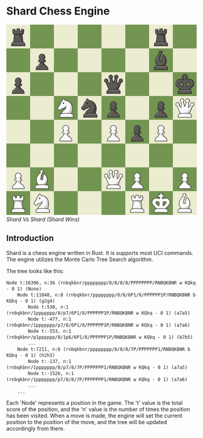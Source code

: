 # Shard Chess Engine
![](https://github.com/Saphereye/shard/blob/main/assets/demo.png)
*Shard Vs Shard (Shard Wins)*

## Introduction
Shard is a chess engine written in Rust. It is supports most UCI commands.
The engine utilizes the Monte Carlo Tree Search algorithm.

The tree looks like this:
```
Node t:16396, n:36 (rnbqkbnr/pppppppp/8/8/8/8/PPPPPPPP/RNBQKBNR w KQkq - 0 1) (None)
    Node t:11048, n:8 (rnbqkbnr/pppppppp/8/8/6P1/8/PPPPPP1P/RNBQKBNR b KQkq - 0 1) (g2g4)
        Node t:538, n:1 (rnbqkbnr/1ppppppp/8/p7/6P1/8/PPPPPP1P/RNBQKBNR w KQkq - 0 1) (a7a5)
        Node t:-477, n:1 (rnbqkbnr/1ppppppp/p7/8/6P1/8/PPPPPP1P/RNBQKBNR w KQkq - 0 1) (a7a6)
        Node t:-553, n:1 (rnbqkbnr/p1pppppp/8/1p6/6P1/8/PPPPPP1P/RNBQKBNR w KQkq - 0 1) (b7b5)
        ...
    Node t:7211, n:6 (rnbqkbnr/pppppppp/8/8/8/7P/PPPPPPP1/RNBQKBNR b KQkq - 0 1) (h2h3)
        Node t:-137, n:1 (rnbqkbnr/1ppppppp/8/p7/8/7P/PPPPPPP1/RNBQKBNR w KQkq - 0 1) (a7a5)
        Node t:-1526, n:1 (rnbqkbnr/1ppppppp/p7/8/8/7P/PPPPPPP1/RNBQKBNR w KQkq - 0 1) (a7a6)
        ...
    ...
```
Each 'Node' represents a position in the game. The 't' value is the total score of the position, and the 'n' value is the number of times the position has been visited.
When a move is made, the engine will set the current position to the position of the move, and the tree will be updated accordingly from there.
